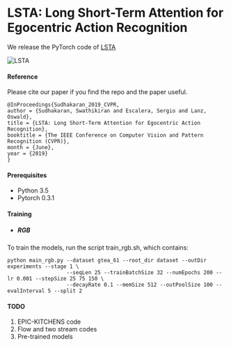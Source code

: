 # LSTA: Long Short-Term Attention for Egocentric Action Recognition


We release the PyTorch code of [LSTA](https://arxiv.org/pdf/1811.10698.pdf)

![LSTA](https://drive.google.com/uc?export=view&id=1gf9Ih_mK1xsd4ZVZvP7tsy4QJEkK1Dsz)


#### Reference
Please cite our paper if you find the repo and the paper useful.
```
@InProceedings{Sudhakaran_2019_CVPR,
author = {Sudhakaran, Swathikiran and Escalera, Sergio and Lanz, Oswald},
title = {LSTA: Long Short-Term Attention for Egocentric Action Recognition},
booktitle = {The IEEE Conference on Computer Vision and Pattern Recognition (CVPR)},
month = {June},
year = {2019}
}
```

#### Prerequisites

* Python 3.5
* Pytorch 0.3.1


#### Training

* ##### RGB
To train the models, run the script train_rgb.sh, which contains:
````
python main_rgb.py --dataset gtea_61 --root_dir dataset --outDir experiments --stage 1 \
                   --seqLen 25 --trainBatchSize 32 --numEpochs 200 --lr 0.001 --stepSize 25 75 150 \
                   --decayRate 0.1 --memSize 512 --outPoolSize 100 --evalInterval 5 --split 2
````

#### TODO
1. EPIC-KITCHENS code
2. Flow and two stream codes
3. Pre-trained models



